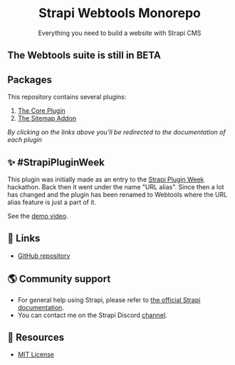 <div align="center">
<h1>Strapi Webtools Monorepo</h1>
	
<p style="margin-top: 0;">Everything you need to build a website with Strapi CMS</p>
	
</div>

## The Webtools suite is still in BETA

## Packages

This repository contains several plugins:

1. [The Core Plugin](https://github.com/pluginpal/strapi-webtools/tree/master/packages/core)
2. [The Sitemap Addon](https://github.com/pluginpal/strapi-webtools/tree/master/packages/addons/sitemap)

_By clicking on the links above you'll be redirected to the documentation of each plugin_

## ✨ #StrapiPluginWeek

This plugin was initially made as an entry to the <a href="https://lu.ma/strapihacks">Strapi Plugin Week</a> hackathon. Back then it went under the name "URL alias". Since then a lot has changed and the plugin has been renamed to Webtools where the URL alias feature is just a part of it.

See the <a href="https://www.loom.com/share/5409b9415e3e4b66ad27eab967c393d0">demo video</a>.

## 🔗 Links

- [GitHub repository](https://github.com/pluginpal/strapi-webtools)

## 🌎 Community support

- For general help using Strapi, please refer to [the official Strapi documentation](https://strapi.io/documentation/).
- You can contact me on the Strapi Discord [channel](https://discord.strapi.io/).

## 📝 Resources

- [MIT License](LICENSE.md)
